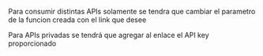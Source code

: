 Para consumir distintas APIs solamente se tendra que cambiar el parametro de la funcion creada con el link que desee

Para APIs privadas se tendrá que agregar al enlace el API key proporcionado

